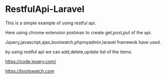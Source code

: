 # RestfulApi-Laravel

This is a simple example of using restful api.

Here using chrome extension postman to create get,post,put of the api.

Jquery,javascript,ajax,bootwatch,phpmyadmin,laravel framewok have used.

by using restful api we can add,delete,update list of the items.

https://code.jquery.com/

https://bootswatch.com
